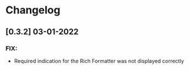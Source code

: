 # Changelog

## [0.3.2] 03-01-2022

### FIX:

 - Required indication for the Rich Formatter was not displayed correctly
